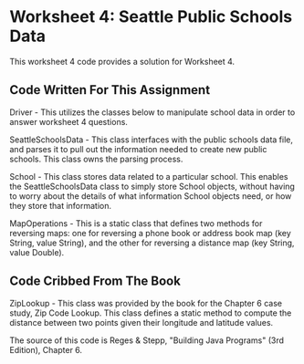 # Worksheet 4: Seattle Public Schools Data

This worksheet 4 code provides a solution for Worksheet 4.

## Code Written For This Assignment

Driver - This utilizes the classes below to manipulate school data 
in order to answer worksheet 4 questions.

SeattleSchoolsData - This class interfaces with the public schools data file,
and parses it to pull out the information needed to create new public schools.
This class owns the parsing process.

School - This class stores data related to a particular school. This enables
the SeattleSchoolsData class to simply store School objects, without having
to worry about the details of what information School objects need,
or how they store that information.

MapOperations - This is a static class that defines two methods for reversing maps:
one for reversing a phone book or address book map (key String, value String),
and the other for reversing a distance map (key String, value Double).

## Code Cribbed From The Book

ZipLookup - This class was provided by the book for the Chapter 6 
case study, Zip Code Lookup. This class defines a static method to 
compute the distance between two points given their longitude and latitude
values. 

The source of this code is Reges & Stepp, "Building Java Programs" (3rd Edition), Chapter 6.

